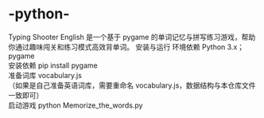 # -python-
Typing Shooter English 是一个基于 pygame 的单词记忆与拼写练习游戏，帮助你通过趣味闯关和练习模式高效背单词。
安装与运行
环境依赖  Python 3.x；pygame      
安装依赖  pip install pygame      
准备词库  vocabulary.js      
（如果是自己准备英语词库，需要重命名 vocabulary.js，数据结构与本仓库文件一致即可）      
启动游戏  python Memorize_the_words.py

